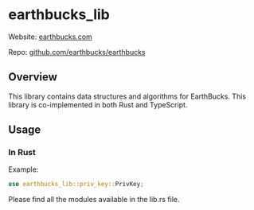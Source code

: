# earthbucks_lib

Website: [earthbucks.com](https://earthbucks.com)

Repo: [github.com/earthbucks/earthbucks](https://github.com/earthbucks/earthbucks)

## Overview

This library contains data structures and algorithms for EarthBucks. This
library is co-implemented in both Rust and TypeScript.

## Usage

### In Rust

Example:

```rs
use earthbucks_lib::priv_key::PrivKey;
```

Please find all the modules available in the lib.rs file.
